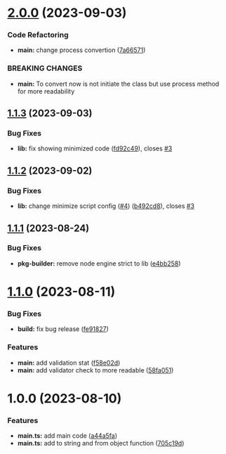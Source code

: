 # [2.0.0](https://github.com/haloivanid/ingress-prime-stat/compare/v1.1.3...v2.0.0) (2023-09-03)


### Code Refactoring

* **main:** change process convertion ([7a66571](https://github.com/haloivanid/ingress-prime-stat/commit/7a6657116d124bf01814cd71ae1c9a7f1c7918fd))


### BREAKING CHANGES

* **main:** To convert now is not initiate the class but use process method for more
readability

## [1.1.3](https://github.com/haloivanid/ingress-prime-stat/compare/v1.1.2...v1.1.3) (2023-09-03)


### Bug Fixes

* **lib:** fix showing minimized code ([fd92c49](https://github.com/haloivanid/ingress-prime-stat/commit/fd92c495447a044b37bb5362cc59aa90210aa9ec)), closes [#3](https://github.com/haloivanid/ingress-prime-stat/issues/3)

## [1.1.2](https://github.com/haloivanid/ingress-prime-stat/compare/v1.1.1...v1.1.2) (2023-09-02)


### Bug Fixes

* **lib:** change minimize script config ([#4](https://github.com/haloivanid/ingress-prime-stat/issues/4)) ([b492cd8](https://github.com/haloivanid/ingress-prime-stat/commit/b492cd851eb1e8bec35f4e313fe91be873ff4a1f)), closes [#3](https://github.com/haloivanid/ingress-prime-stat/issues/3)

## [1.1.1](https://github.com/haloivanid/ingress-prime-stat/compare/v1.1.0...v1.1.1) (2023-08-24)


### Bug Fixes

* **pkg-builder:** remove node engine strict to lib ([e4bb258](https://github.com/haloivanid/ingress-prime-stat/commit/e4bb258cccc7038fe74a29a2fe42e2a990d701fb))

# [1.1.0](https://github.com/haloivanid/ingress-prime-stat/compare/v1.0.0...v1.1.0) (2023-08-11)


### Bug Fixes

* **build:** fix bug release ([fe91827](https://github.com/haloivanid/ingress-prime-stat/commit/fe9182731093936ec2456da168684a08ffbb1cd6))


### Features

* **main:** add validation stat ([f58e02d](https://github.com/haloivanid/ingress-prime-stat/commit/f58e02d2ad4c5d03effdf72bfd10d88247851e62))
* **main:** add validator check to more readable ([58fa051](https://github.com/haloivanid/ingress-prime-stat/commit/58fa051b12e74f2f9cceed678cd0aed1bd69080d))

# 1.0.0 (2023-08-10)


### Features

* **main.ts:** add main code ([a44a5fa](https://github.com/haloivanid/ingress-prime-stat/commit/a44a5fa1b8b395448ef984c07ac6bd0bb09e7836))
* **main.ts:** add to string and from object function ([705c19d](https://github.com/haloivanid/ingress-prime-stat/commit/705c19d3efc24f0e90cc45ae50536d88d9c43888))

